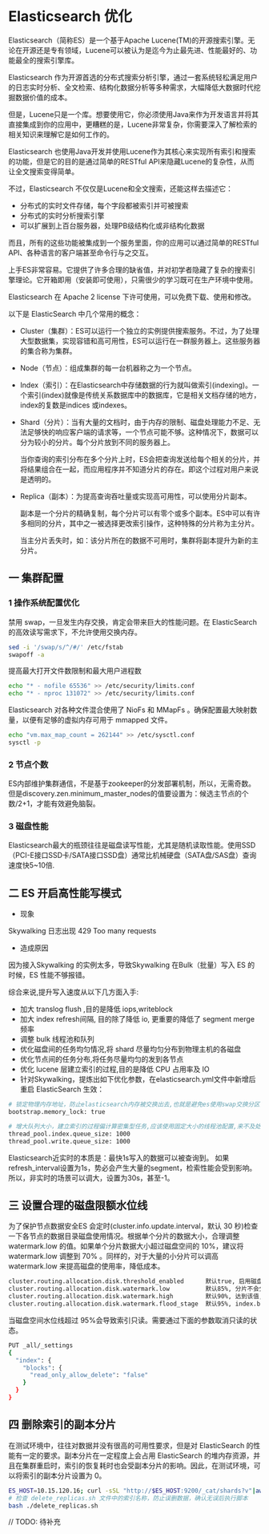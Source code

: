 # Elasticsearch 优化

Elasticsearch（简称ES）是一个基于Apache Lucene\(TM\)的开源搜索引擎。无论在开源还是专有领域，Lucene可以被认为是迄今为止最先进、性能最好的、功能最全的搜索引擎库。

Elasticsearch 作为开源首选的分布式搜索分析引擎，通过一套系统轻松满足用户的日志实时分析、全文检索、结构化数据分析等多种需求，大幅降低大数据时代挖掘数据价值的成本。

但是，Lucene只是一个库。想要使用它，你必须使用Java来作为开发语言并将其直接集成到你的应用中，更糟糕的是，Lucene非常复杂，你需要深入了解检索的相关知识来理解它是如何工作的。

Elasticsearch 也使用Java开发并使用Lucene作为其核心来实现所有索引和搜索的功能，但是它的目的是通过简单的RESTful API来隐藏Lucene的复杂性，从而让全文搜索变得简单。

不过，Elasticsearch 不仅仅是Lucene和全文搜索，还能这样去描述它：

* 分布式的实时文件存储，每个字段都被索引并可被搜索
* 分布式的实时分析搜索引擎
* 可以扩展到上百台服务器，处理PB级结构化或非结构化数据

而且，所有的这些功能被集成到一个服务里面，你的应用可以通过简单的RESTful API、各种语言的客户端甚至命令行与之交互。

上手ES非常容易。它提供了许多合理的缺省值，并对初学者隐藏了复杂的搜索引擎理论。它开箱即用（安装即可使用），只需很少的学习既可在生产环境中使用。

Elasticsearch 在 Apache 2 license 下许可使用，可以免费下载、使用和修改。

以下是 ElasticSearch 中几个常用的概念：

* Cluster（集群）：ES可以运行一个独立的实例提供搜索服务。不过，为了处理大型数据集，实现容错和高可用性，ES可以运行在一群服务器上。这些服务器的集合称为集群。
* Node（节点）：组成集群的每一台机器称之为一个节点。
* Index（索引）：在Elasticsearch中存储数据的行为就叫做索引\(indexing\)。一个索引\(index\)就像是传统关系数据库中的数据库，它是相关文档存储的地方，index的复数是indices 或indexes。
* Shard（分片）：当有大量的文档时，由于内存的限制、磁盘处理能力不足、无法足够快的响应客户端的请求等，一个节点可能不够。这种情况下，数据可以分为较小的分片。每个分片放到不同的服务器上。

  当你查询的索引分布在多个分片上时，ES会把查询发送给每个相关的分片，并将结果组合在一起，而应用程序并不知道分片的存在。即这个过程对用户来说是透明的。

* Replica（副本）：为提高查询吞吐量或实现高可用性，可以使用分片副本。

  副本是一个分片的精确复制，每个分片可以有零个或多个副本。ES中可以有许多相同的分片，其中之一被选择更改索引操作，这种特殊的分片称为主分片。

  当主分片丢失时，如：该分片所在的数据不可用时，集群将副本提升为新的主分片。

## 一 集群配置

### 1 操作系统配置优化

禁用 swap，一旦发生内存交换，肯定会带来巨大的性能问题。在 ElasticSearch 的高效读写需求下，不允许使用交换内存。

```bash
sed -i '/swap/s/^/#/' /etc/fstab
swapoff -a
```

提高最大打开文件数限制和最大用户进程数

```bash
echo "* - nofile 65536" >> /etc/security/limits.conf
echo "* - nproc 131072" >> /etc/security/limits.conf
```

Elasticsearch 对各种文件混合使用了 NioFs 和 MMapFs 。确保配置最大映射数量，以便有足够的虚拟内存可用于 mmapped 文件。

```bash
echo "vm.max_map_count = 262144" >> /etc/sysctl.conf
sysctl -p
```

### 2 节点个数

ES内部维护集群通信，不是基于zookeeper的分发部署机制，所以，无需奇数。 但是discovery.zen.minimum\_master\_nodes的值要设置为：候选主节点的个数/2+1，才能有效避免脑裂。

### 3 磁盘性能

Elasticsearch最大的瓶颈往往是磁盘读写性能，尤其是随机读取性能。使用SSD（PCI-E接口SSD卡/SATA接口SSD盘）通常比机械硬盘（SATA盘/SAS盘）查询速度快5~10倍.

## 二 ES 开启高性能写模式

* 现象

Skywalking 日志出现 429 Too many requests

* 造成原因

因为接入Skywalking 的实例太多，导致Skywalking 在Bulk（批量）写入 ES 的时候，ES 性能不够报错。

综合来说,提升写入速度从以下几方面入手:

* 加大 translog flush ,目的是降低 iops,writeblock
* 加大 index refresh间隔, 目的除了降低 io, 更重要的降低了 segment merge 频率
* 调整 bulk 线程池和队列
* 优化磁盘间的任务均匀情况,将 shard 尽量均匀分布到物理主机的各磁盘
* 优化节点间的任务分布,将任务尽量均匀的发到各节点
* 优化 lucene 层建立索引的过程,目的是降低 CPU 占用率及 IO
* 针对Skywalking，提炼出如下优化参数，在elasticsearch.yml文件中新增后重启 ElasticSearch 生效：

```bash
# 锁定物理内存地址，防止elasticsearch内存被交换出去,也就是避免es使用swap交换分区，https://www.elastic.co/guide/en/elasticsearch/reference/7.4/setup-configuration-memory.html
bootstrap.memory_lock: true

# 增大队列大小，建立索引的过程偏计算密集型任务,应该使用固定大小的线程池配置,来不及处理的放入队列,线程数量配置为 CPU 核心数+1,避免过多的上下文切换.队列大小可以适当增加.
thread_pool.index.queue_size: 1000
thread_pool.write.queue_size: 1000
```

Elasticsearch近实时的本质是：最快1s写入的数据可以被查询到。 如果refresh\_interval设置为1s，势必会产生大量的segment，检索性能会受到影响。 所以，非实时的场景可以调大，设置为30s，甚至-1。

## 三 设置合理的磁盘限额水位线

为了保护节点数据安全ES 会定时\(cluster.info.update.interval，默认 30 秒\)检查一下各节点的数据目录磁盘使用情况。根据单个分片的数据大小，合理调整 watermark.low 的值。如果单个分片数据大小超过磁盘空间的 10%，建议将 watermark.low 调整到 70% 。同样的，对于大量的小分片可以调高 watermark.low 来提高磁盘的使用率，降低成本。

```bash
cluster.routing.allocation.disk.threshold_enabled      默认true, 启用磁盘空间阈值检查
cluster.routing.allocation.disk.watermark.low          默认85%, 分片不会分配(除新建的索引的主分片不受影响)
cluster.routing.allocation.disk.watermark.high         默认90%, 达到该值,ES会做relocate,影响所有分片
cluster.routing.allocation.disk.watermark.flood_stage  默认95%, index.blocks.read_only_allow_delete,当磁
```

当磁盘空间水位线超过 95%会导致索引只读。需要通过下面的参数取消只读的状态。

```bash
PUT _all/_settings
{
  "index": {
    "blocks": {
      "read_only_allow_delete": "false"
    }
  }
}
```

## 四 删除索引的副本分片

在测试环境中，往往对数据并没有很高的可用性要求，但是对 ElasticSearch 的性能有一定的要求。副本分片在一定程度上会占用 ElasticSearch 的堆内存资源，并且在集群重启时，索引的恢复耗时也会受副本分片的影响。因此，在测试环境，可以将索引的副本分片设置为 0。

```bash
ES_HOST=10.15.120.16; curl -sSL "http://$ES_HOST:9200/_cat/shards?v"|awk '{if($3=="r") print $1}'|sort|uniq|xargs -I {} echo "curl -sSL -XPUT http://$ES_HOST:9200/{}/_settings -d '{\"index\":{\"number_of_replicas\":0}}' -H 'Content-Type: application/json'" > delete_replicas.sh
# 检查 delete_replicas.sh 文件中的索引名称，防止误删数据，确认无误后执行脚本
bash ./delete_replicas.sh
```

// TODO: 待补充

